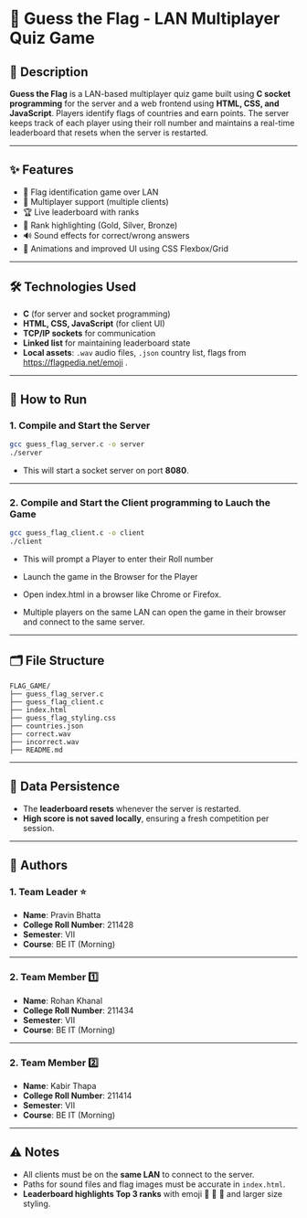 
# 🎌 Guess the Flag - LAN Multiplayer Quiz Game

## 📖 Description

**Guess the Flag** is a LAN-based multiplayer quiz game built using **C socket programming** for the server and a web frontend using **HTML, CSS, and JavaScript**. 
Players identify flags of countries and earn points.
The server keeps track of each player using their roll number and maintains a real-time leaderboard that resets when the server is restarted.

---

## ✨ Features

- 🧠 Flag identification game over LAN
- 👥 Multiplayer support (multiple clients)
- 🏆 Live leaderboard with ranks
- 🥇 Rank highlighting (Gold, Silver, Bronze)
- 🔊 Sound effects for correct/wrong answers
- 🎨 Animations and improved UI using CSS Flexbox/Grid

---

## 🛠 Technologies Used

- **C** (for server and socket programming)
- **HTML, CSS, JavaScript** (for client UI)
- **TCP/IP sockets** for communication
- **Linked list** for maintaining leaderboard state
- **Local assets**: `.wav` audio files, `.json` country list, flags from https://flagpedia.net/emoji .

---

## 🚀 How to Run

### 1. Compile and Start the Server

```bash
gcc guess_flag_server.c -o server
./server
```
- This will start a socket server on port **8080**.

---

### 2. Compile and Start the Client programming to Lauch the Game

```bash
gcc guess_flag_client.c -o client
./client
```
- This will prompt a Player to enter their Roll number

- Launch the game in the Browser for the Player

- Open index.html in a browser like Chrome or Firefox.

- Multiple players on the same LAN can open the game in their browser and connect to the same server.

---

## 🗂 File Structure
```
FLAG_GAME/
├── guess_flag_server.c
├── guess_flag_client.c
├── index.html
├── guess_flag_styling.css
├── countries.json
├── correct.wav
├── incorrect.wav
├── README.md
```

---

## 💾 Data Persistence

- The **leaderboard resets** whenever the server is restarted.
- **High score is not saved locally**, ensuring a fresh competition per session.

---

## 🙋 Authors

### 1. Team Leader ⭐


- **Name**: Pravin Bhatta
- **College Roll Number**: 211428
- **Semester**: VII
- **Course**: BE IT (Morning)

---

### 2. Team Member 1️⃣

- **Name**: Rohan Khanal
- **College Roll Number**: 211434
- **Semester**: VII
- **Course**: BE IT (Morning)

---

### 2. Team Member 2️⃣

- **Name**: Kabir Thapa
- **College Roll Number**: 211414
- **Semester**: VII
- **Course**: BE IT (Morning)

---

## ⚠️ Notes

- All clients must be on the **same LAN** to connect to the server.
- Paths for sound files and flag images must be accurate in `index.html`.
- **Leaderboard highlights Top 3 ranks** with emoji  🥇  🥈  🥉 and larger size styling.